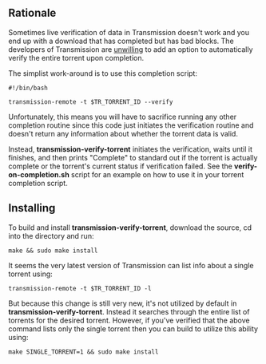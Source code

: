 ## Rationale

Sometimes live verification of data in Transmission doesn't work and you end up with a download that has completed but has bad blocks. The developers of Transmission are [unwilling](https://trac.transmissionbt.com/ticket/4649) to add an option to automatically verify the entire torrent upon completion.

The simplist work-around is to use this completion script:

    #!/bin/bash

    transmission-remote -t $TR_TORRENT_ID --verify

Unfortunately, this means you will have to sacrifice running any other completion routine since this code just initiates the verification routine and doesn't return any information about whether the torrent data is valid.

Instead, **transmission-verify-torrent** initiates the verification, waits until it finishes, and then prints "Complete" to standard out if the torrent is actually complete or the torrent's current status if verification failed. See the **verify-on-completion.sh** script for an example on how to use it in your torrent completion script.

## Installing

To build and install **transmission-verify-torrent**, download the source, cd into the directory and run:

    make && sudo make install

It seems the very latest version of Transmission can list info about a single torrent using:

    transmission-remote -t $TR_TORRENT_ID -l

But because this change is still very new, it's not utilized by default in **transmission-verify-torrent**. Instead it searches through the entire list of torrents for the desired torrent. However, if you've verified that the above command lists only the single torrent then you can build to utilize this ability using:

    make SINGLE_TORRENT=1 && sudo make install

